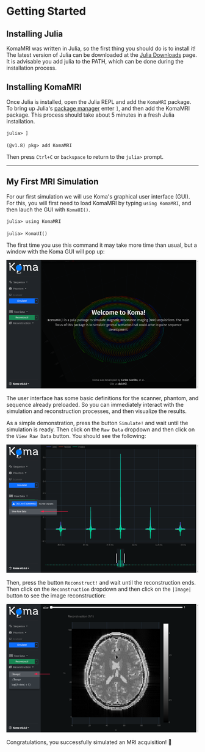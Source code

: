 # Getting Started

## Installing Julia

KomaMRI was written in Julia, so the first thing you should do is to install it! The latest version of Julia can be downloaded at the [Julia Downloads](https://julialang.org/downloads/) page. It is advisable you add julia to the PATH, which can be done during the installation process.

## Installing KomaMRI

Once Julia is installed, open the Julia REPL and add the `KomaMRI` package. To bring up Julia's [package manager](https://docs.julialang.org/en/v1/stdlib/Pkg/) enter `]`, and then add the KomaMRI package. This process should take about 5 minutes in a fresh Julia installation. 

```julia-repl
julia> ]

(@v1.8) pkg> add KomaMRI
```
Then press `Ctrl+C` or `backspace` to return to the `julia>` prompt.


---
## My First MRI Simulation

For our first simulation we will use Koma's graphical user interface (GUI). For this, you will first need to load KomaMRI by typing `using KomaMRI`, and then lauch the GUI with `KomaUI()`.

```julia-repl
julia> using KomaMRI

julia> KomaUI()
```
The first time you use this command it may take more time than usual, but a window with the Koma GUI will pop up:

![](assets/ui-mainpage.png)

The user interface has some basic definitions for the scanner, phantom, and sequence already preloaded. So you can immediately interact with the simulation and reconstruction processes, and then visualize the results.

As a simple demonstration, press the button `Simulate!` and wait until the simulation is ready. Then click on the `Raw Data` dropdown and then click on the `View Raw Data` button. You should see the following:

![](assets/ui-view-raw-data.png)

Then, press the button `Reconstruct!` and wait until the reconstruction ends. Then click on the `Reconstruction` dropdown and then click on the `|Image|` button to see the image reconstruction: 

![](assets/ui-view-abs-image.png)

Congratulations, you successfully simulated an MRI acquisition! 🎊